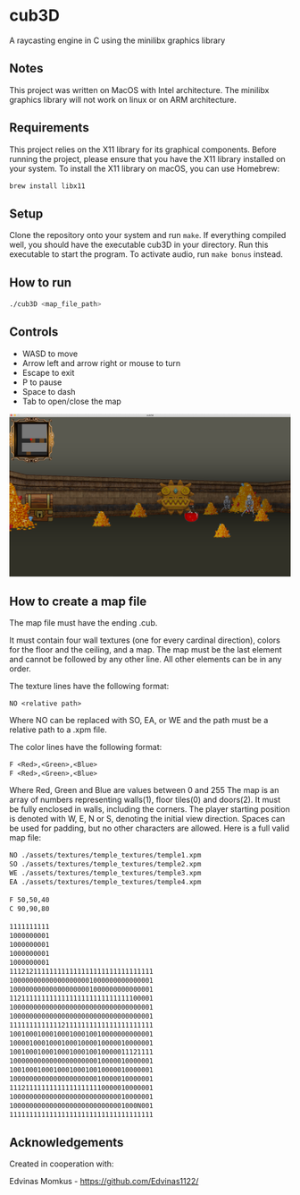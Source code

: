 # cub3D
A raycasting engine in C using the minilibx graphics library

## Notes
This project was written on MacOS with Intel architecture. The minilibx graphics library will not work on linux or on ARM architecture.

## Requirements

This project relies on the X11 library for its graphical components. Before running the project, please ensure that you have the X11 library installed on your system.
To install the X11 library on macOS, you can use Homebrew:

```bash
brew install libx11
```

## Setup
Clone the repository onto your system and run ```make```. If everything compiled well, you should have the executable cub3D in your directory. Run this executable to start the program.
To activate audio, run ```make bonus``` instead.

## How to run
```bash
./cub3D <map_file_path>
```

## Controls
- WASD to move
- Arrow left and arrow right or mouse to turn
- Escape to exit
- P to pause
- Space to dash
- Tab to open/close the map

<img src="https://github.com/kmeixner247/cub3D/blob/master/cub3d.png" width=800/>

## How to create a map file

The map file must have the ending .cub.

It must contain four wall textures (one for every cardinal direction), colors for the floor and the ceiling, and a map. The map must be the last element and cannot be followed by any other line. All other elements can be in any order.

The texture lines have the following format:
```
NO <relative path>
```
Where NO can be replaced with SO, EA, or WE and the path must be a relative path to a .xpm file.

The color lines have the following format:
```
F <Red>,<Green>,<Blue>
F <Red>,<Green>,<Blue>
```
Where Red, Green and Blue are values between 0 and 255
The map is an array of numbers representing walls(1), floor tiles(0) and doors(2). It must be fully enclosed in walls, including the corners. The player starting position is denoted with W, E, N or S, denoting the initial view direction. Spaces can be used for padding, but no other characters are allowed.
Here is a full valid map file:

```
NO ./assets/textures/temple_textures/temple1.xpm
SO ./assets/textures/temple_textures/temple2.xpm
WE ./assets/textures/temple_textures/temple3.xpm
EA ./assets/textures/temple_textures/temple4.xpm

F 50,50,40
C 90,90,80

1111111111
1000000001
1000000001
1000000001
1000000001
111212111111111111111111111111111111
100000000000000000001000000000000001
100000000000000000001000000000000001
112111111111111111111111111111100001
100000000000000000000000000000000001
100000000000000000000000000000000001
111111111111121111111111111111111111
100100010001000100010010000000000001
100001000100010001000010000010000001
100100010001000100010010000011121111
100000000000000000000010000010000001
100100010001000100010010000010000001
100000000000000000000010000010000001
111211111111111111111110000010000001
100000000000000000000000000010000001
10000000000000000000000000001000N001
111111111111111111111111111111111111
```

## Acknowledgements
Created in cooperation with:

Edvinas Momkus - https://github.com/Edvinas1122/
